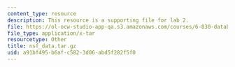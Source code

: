 ```yaml
---
content_type: resource
description: This resource is a supporting file for lab 2.
file: https://ol-ocw-studio-app-qa.s3.amazonaws.com/courses/6-830-database-systems-fall-2010/a91bf495b6afc5823d06abd5f282f5f0_nsf_data.tar.gz
file_type: application/x-tar
resourcetype: Other
title: nsf_data.tar.gz
uid: a91bf495-b6af-c582-3d06-abd5f282f5f0
---
```

